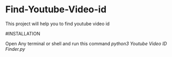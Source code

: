 # Find-Youtube-Video-id
This project will help you to find youtube video id 

#INSTALLATION

Open Any terminal or shell 
and run this command 
*python3 Youtube Video ID Finder.py*
